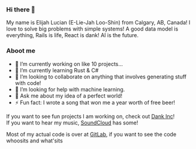 ### Hi there 👋

My name is Elijah Lucian (E-Lie-Jah Loo-Shin) from Calgary, AB, Canada! I love to solve big problems with simple systems! A good data model is everything, Rails is life, React is dank! AI is the future.

### Aboot me 

- 🔭 I’m currently working on like 10 projects...
- 🌱 I’m currently learning Rust & C#
- 👯 I’m looking to collaborate on anything that involves generating stuff with code!
- 🤔 I’m looking for help with machine learning.
- 💬 Ask me about my idea of a perfect world!
- ⚡ Fun fact: I wrote a song that won me a year worth of free beer!

If you want to see fun projects I am working on, check out [Dank Inc](https://github.com/dank-inc/)!  
If you want to hear my music, [SoundCloud](https://soundcloud.com/elijahlucian) has some!  

Most of my actual code is over at [GitLab](https://gitlab.com/elijahlucian), if you want to see the code whoosits and what'sits
